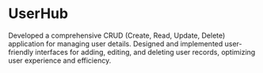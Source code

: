 # UserHub
 Developed a comprehensive CRUD (Create, Read, Update,  Delete) application for managing user details.  Designed and implemented user-friendly interfaces for  adding, editing, and deleting user records, optimizing user  experience and efficiency.
